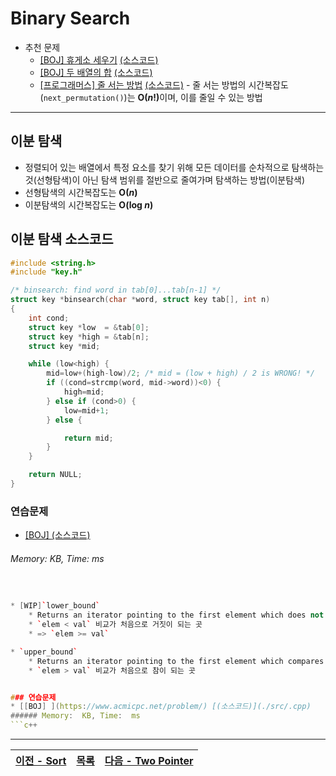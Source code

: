 # Binary Search
* 추천 문제
    * [[BOJ] 휴게소 세우기](https://www.acmicpc.net/problem/1477) [(소스코드)](./src/rest_area.cpp)
    * [[BOJ] 두 배열의 합](https://www.acmicpc.net/problem/2143) [(소스코드)](./src/matrix.cpp)
    * [[프로그래머스] 줄 서는 방법](https://programmers.co.kr/learn/courses/30/lessons/12936) [(소스코드)](./src/line.cpp) - 줄 서는 방법의 시간복잡도(`next_permutation()`)는 <b>O(<i>n</i>!)</b>이며, 이를 줄일 수 있는 방법
---

## 이분 탐색
* 정렬되어 있는 배열에서 특정 요소를 찾기 위해 모든 데이터를 순차적으로 탐색하는 것(선형탐색)이 아닌 탐색 범위를 절반으로 줄여가며 탐색하는 방법(이분탐색)
* 선형탐색의 시간복잡도는 <b>O(<i>n</i>)</b>
* 이분탐색의 시간복잡도는 <b>O(log <i>n</i>)</b>

## 이분 탐색 소스코드
```c
#include <string.h>
#include "key.h"

/* binsearch: find word in tab[0]...tab[n-1] */
struct key *binsearch(char *word, struct key tab[], int n)
{
    int cond;
    struct key *low  = &tab[0];
    struct key *high = &tab[n];
    struct key *mid;

    while (low<high) {
        mid=low+(high-low)/2; /* mid = (low + high) / 2 is WRONG! */
        if ((cond=strcmp(word, mid->word))<0) {
            high=mid;
        } else if (cond>0) {
            low=mid+1;
        } else {

            return mid;
        }
    }

    return NULL;
}
```

### 연습문제
* [[BOJ] ](https://www.acmicpc.net/problem/) [(소스코드)](./src/.cpp)
###### Memory:  KB, Time:  ms
```c++


* [WIP]`lower_bound`
    * Returns an iterator pointing to the first element which does not compare less than <i>val</i>.
    * `elem < val` 비교가 처음으로 거짓이 되는 곳
    * => `elem >= val`

* `upper_bound`
    * Returns an iterator pointing to the first element which compares greater than <i>val</i>.
    * `elem > val` 비교가 처음으로 참이 되는 곳


### 연습문제
* [[BOJ] ](https://www.acmicpc.net/problem/) [(소스코드)](./src/.cpp)
###### Memory:  KB, Time:  ms
```c++
```

---
|[이전 - Sort](/sort/)|[목록](https://github.com/RyanJeong/CP#index)|[다음 - Two Pointer](/two_pointer/)|
|-|-|-|
